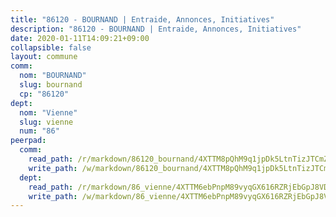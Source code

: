 ```yaml
---
title: "86120 - BOURNAND | Entraide, Annonces, Initiatives"
description: "86120 - BOURNAND | Entraide, Annonces, Initiatives"
date: 2020-01-11T14:09:21+09:00
collapsible: false
layout: commune
comm:
  nom: "BOURNAND"
  slug: bournand
  cp: "86120"
dept:
  nom: "Vienne"
  slug: vienne
  num: "86"
peerpad:
  comm:
    read_path: /r/markdown/86120_bournand/4XTTM8pQhM9q1jpDk5LtnTizJTCmZ9YHCKU47TbCXKi24QHnA
    write_path: /w/markdown/86120_bournand/4XTTM8pQhM9q1jpDk5LtnTizJTCmZ9YHCKU47TbCXKi24QHnA-K3TgU9n9NjPvARXcVqJR5HWNE5ndzJKtijra8zFn2h99tfLa66p5q72ZHrbZ23UqrhUTRVppAhE5kco9h1KuJ83EJ5FmPgzg3rk1c69Gei9E9TbLRLJ2xzPcKcAswt2LTSMHT3mL
  dept:
    read_path: /r/markdown/86_vienne/4XTTM6ebPnpM89vyqGX616RZRjEbGpJ8VDNVdSCrMHCb86ALN
    write_path: /w/markdown/86_vienne/4XTTM6ebPnpM89vyqGX616RZRjEbGpJ8VDNVdSCrMHCb86ALN-K3TgUEmU2PzobkNvYrNtR4DXtgm1qYeknzdEZmszmUFpRSMDjV62q8xZv1nUQEJqGnnT9H399N9TnzZMyT3rgAM3pHPbqGxVD33vWNzCSkbf2kxHwBfenpixiJuwbWaCBERwmNeA
---
```


